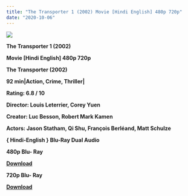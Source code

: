 ```yaml
---
title: "The Transporter 1 (2002) Movie [Hindi English] 480p 720p"
date: "2020-10-06"
---
```


[**![](https://1.bp.blogspot.com/-nMnG40bSQLc/XuncoFRaElI/AAAAAAAADbA/QIh7iJ9cDP44mlXCF316d_yFPipdIqShgCLcBGAsYHQ/s1600/thjj1.jpg)**](https://1.bp.blogspot.com/-nMnG40bSQLc/XuncoFRaElI/AAAAAAAADbA/QIh7iJ9cDP44mlXCF316d_yFPipdIqShgCLcBGAsYHQ/s1600/thjj1.jpg)

 **The Transporter 1 (2002)**

**Movie \[Hindi English\] 480p 720p** 

**The Transporter (2002)**

**92 min|Action, Crime, Thriller|**

**Rating: 6.8 / 10** 

**Director: Louis Leterrier, Corey Yuen**

**Creator: Luc Besson, Robert Mark Kamen**

**Actors: Jason Statham, Qi Shu, François Berléand, Matt Schulze**

 **{ Hindi-English } Blu-Ray Dual Audio**

**480p Blu- Ray**

**[Download](http://instantdown.xyz/EAHFS7Mtk6)** 

**720p Blu- Ray**

[**Download**](http://instantdown.xyz/gDBcq8JJ2R)
